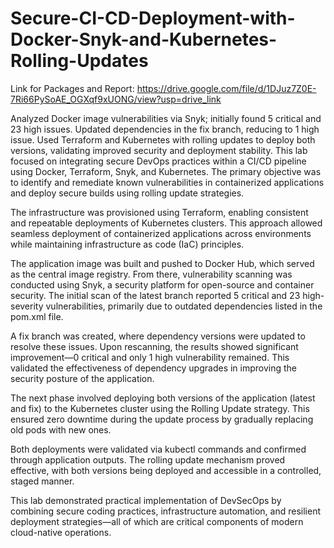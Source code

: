 # Secure-CI-CD-Deployment-with-Docker-Snyk-and-Kubernetes-Rolling-Updates
Link for Packages and Report: https://drive.google.com/file/d/1DJuz7Z0E-7Ri66PySoAE_OGXqf9xUONG/view?usp=drive_link

Analyzed Docker image vulnerabilities via Snyk; initially found 5 critical and 23 high issues. Updated dependencies in the fix branch, reducing to 1 high issue. Used Terraform and Kubernetes with rolling updates to deploy both versions, validating improved security and deployment stability.
This lab focused on integrating secure DevOps practices within a CI/CD pipeline using Docker, Terraform, Snyk, and Kubernetes. The primary objective was to identify and remediate known vulnerabilities in containerized applications and deploy secure builds using rolling update strategies.

The infrastructure was provisioned using Terraform, enabling consistent and repeatable deployments of Kubernetes clusters. This approach allowed seamless deployment of containerized applications across environments while maintaining infrastructure as code (IaC) principles.

The application image was built and pushed to Docker Hub, which served as the central image registry. From there, vulnerability scanning was conducted using Snyk, a security platform for open-source and container security. The initial scan of the latest branch reported 5 critical and 23 high-severity vulnerabilities, primarily due to outdated dependencies listed in the pom.xml file.

A fix branch was created, where dependency versions were updated to resolve these issues. Upon rescanning, the results showed significant improvement—0 critical and only 1 high vulnerability remained. This validated the effectiveness of dependency upgrades in improving the security posture of the application.

The next phase involved deploying both versions of the application (latest and fix) to the Kubernetes cluster using the Rolling Update strategy. This ensured zero downtime during the update process by gradually replacing old pods with new ones.

Both deployments were validated via kubectl commands and confirmed through application outputs. The rolling update mechanism proved effective, with both versions being deployed and accessible in a controlled, staged manner.

This lab demonstrated practical implementation of DevSecOps by combining secure coding practices, infrastructure automation, and resilient deployment strategies—all of which are critical components of modern cloud-native operations.

